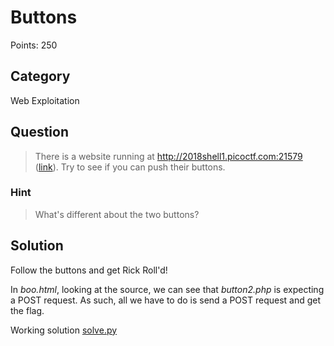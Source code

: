 # Buttons
Points: 250

## Category
Web Exploitation

## Question
>There is a website running at http://2018shell1.picoctf.com:21579 ([link](http://2018shell1.picoctf.com:21579/)). Try to see if you can push their buttons. 

### Hint
>What's different about the two buttons?

## Solution
Follow the buttons and get Rick Roll'd!

In _boo.html_, looking at the source, we can see that _button2.php_ is expecting a POST request. As such, all we have to do is send a POST request and get the flag.

Working solution [solve.py](solution/solve.py)

